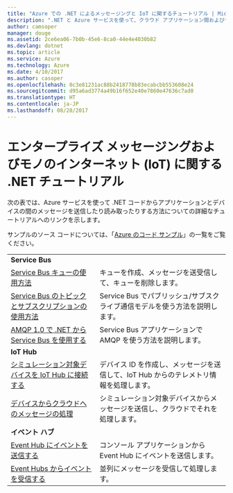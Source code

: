 ```yaml
---
title: "Azure での .NET によるメッセージングと IoT に関するチュートリアル | Microsoft Docs"
description: ".NET と Azure サービスを使って、クラウド アプリケーション間およびデバイスとクラウドの間でメッセージを送信します。"
author: camsoper
manager: douge
ms.assetid: 2ce6ea06-7b0b-45e6-8ca0-44e4e4030b82
ms.devlang: dotnet
ms.topic: article
ms.service: Azure
ms.technology: Azure
ms.date: 4/10/2017
ms.author: casoper
ms.openlocfilehash: 0c3e81231ac88b2418778b83ecabcbb553608e24
ms.sourcegitcommit: d95a6ad3774a49b16f652e40e7860e47636c7ad0
ms.translationtype: HT
ms.contentlocale: ja-JP
ms.lasthandoff: 08/28/2017
---
```

# <a name="net-tutorials-for-enterprise-messaging-and-internet-of-things-iot"></a>エンタープライズ メッセージングおよびモノのインターネット (IoT) に関する .NET チュートリアル

次の表では、Azure サービスを使って .NET コードからアプリケーションとデバイスの間のメッセージを送信したり読み取ったりする方法についての詳細なチュートリアルへのリンクを示します。

サンプルのソース コードについては、「[Azure のコード サンプル](https://azure.microsoft.com/resources/samples/?platform=dotnet)」の一覧をご覧ください。


| | |
|---|---|
| **Service Bus** | |
| [Service Bus キューの使用方法][1] | キューを作成、メッセージを送受信して、キューを削除します。 | 
| [Service Bus のトピックとサブスクリプションの使用方法][2] | Service Bus でパブリッシュ/サブスクライブ通信モデルを使う方法を説明します。
| [AMQP 1.0 で .NET から Service Bus を使用する][3] | Service Bus アプリケーションで AMQP を使う方法を説明します。
|**IoT Hub**|
| [シミュレーション対象デバイスを IoT Hub に接続する][4] | デバイス ID を作成し、メッセージを送信して、IoT Hub からのテレメトリ情報を処理します。 |   
| [デバイスからクラウドへのメッセージの処理][5] | シミュレーション対象デバイスからメッセージを送信し、クラウドでそれを処理します。 |
|**イベント ハブ**|
| [Event Hub にイベントを送信する][6] | コンソール アプリケーションから Event Hub にイベントを送信します。
| [Event Hubs からイベントを受信する][7] | 並列にメッセージを受信して処理します。


[1]: /azure/service-bus-messaging/service-bus-dotnet-get-started-with-queues
[2]: /azure/service-bus-messaging/service-bus-dotnet-how-to-use-topics-subscriptions
[3]: /azure/service-bus-messaging/service-bus-amqp-dotnet
[4]: /azure/iot-hub/iot-hub-csharp-csharp-getstarted
[5]: /azure/iot-hub/iot-hub-csharp-csharp-process-d2c
[6]: /azure/event-hubs/event-hubs-dotnet-standard-getstarted-send
[7]: /azure/event-hubs/event-hubs-dotnet-standard-getstarted-receive-eph


